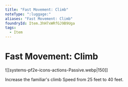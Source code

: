 ```yaml
---
title: "Fast Movement: Climb"
noteType: ":luggage:"
aliases: "Fast Movement: Climb"
foundryId: Item.3hH7xWRfGJ9B9Uga
tags:
  - Item
---
```


# Fast Movement: Climb
![[systems-pf2e-icons-actions-Passive.webp|150]]

Increase the familiar's climb Speed from 25 feet to 40 feet.
